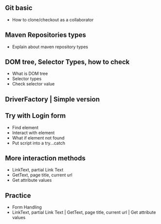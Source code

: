 ## Git basic
* How to clone/checkout as a collaborator 

## Maven Repositories types
* Explain about maven repository types

## DOM tree, Selector Types, how to check
* What is DOM tree
* Selector types
* Check selector value

## DriverFactory | Simple version


## Try with Login form
* Find element
* Interact with element
* What if element not found
* Put script into a try...catch

## More interaction methods
* LinkText, partial Link Text
* GetText, page title, current url
* Get attribute values

## Practice
* Form Handling
* LinkText, partial Link Text | GetText, page title, current url | Get attribute values